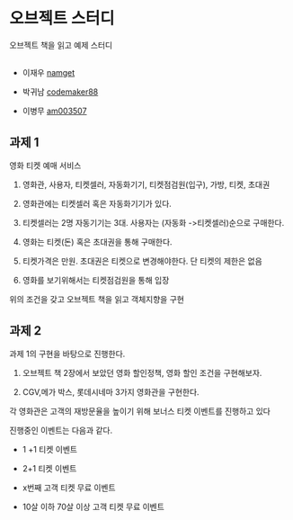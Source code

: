 # 오브젝트 스터디


오브젝트 책을 읽고 예제 스터디

## 

- 이재우 [namget](https://github.com/namget)

- 박귀남 [codemaker88](https://github.com/codemaker88)

- 이병무 [am003507](https://github.com/am003507)

## 과제 1

영화 티켓 예매 서비스

1. 영화관, 사용자, 티켓셀러, 자동화기기, 티켓점검원(입구), 가방, 티켓, 초대권

2. 영화관에는 티켓셀러 혹은 자동화기기가 있다.

3. 티켓셀러는 2명 자동기기는 3대. 사용자는 (자동화 ->티켓셀러)순으로 구매한다. 

4. 영화는 티켓(돈) 혹은 초대권을 통해 구매한다.

5. 티켓가격은 만원. 초대권은 티켓으로 변경해야한다. 단 티켓의 제한은 없음

6. 영화를 보기위해서는 티켓점검원을 통해 입장

위의 조건을 갖고 오브젝트 책을 읽고 객체지향을 구현


## 과제 2

과제 1의 구현을 바탕으로 진행한다.

1. 오브젝트 책 2장에서 보았던  영화 할인정책, 영화 할인 조건을 구현해보자.

2. CGV,메가 박스, 롯데시네마 3가지 영화관을 구현한다.

각 영화관은 고객의 재방문율을 높이기 위해  보너스 티켓 이벤트를 진행하고 있다

진행중인 이벤트는 다음과 같다.

- 1 +1 티켓 이벤트

- 2+1 티켓 이벤트 

- x번째 고객 티켓 무료 이벤트

- 10살 이하 70살 이상 고객 티켓 무료 이벤트
